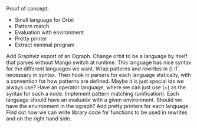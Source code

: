 Proof of concept:
- Small language for Orbit
- Pattern match
- Evaluation with environment
- Pretty printer
- Extract minimal program

Add Graphviz export of an Ograph.
Change orbit to be a language by itself that parses without Mango switch at runtime. This language has nice syntax for the different languages we want.
Wrap patterns and rewrites in () if necessary in syntax.
Then hook in parsers for each language statically, with a convention for how patterns are defined.
Maybe it is just special ids we always use?
Have an operator language, where we can just use (+) as the syntax for such a node.
Implement pattern matching (unification).
Each language should have an evaluator with a given environment. Should we have the environment in the ograph?
Add pretty printers for each language.
Find out how we can write library code for functions to be used in rewrites and on the right hand side.